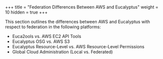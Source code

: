 +++
title = "Federation Differences Between AWS and Eucalyptus"
weight = 10
hidden = true
+++

This section outlines the differences between AWS and Eucalyptus with respect to federation in the following platforms: 

* Euca2ools vs. AWS EC2 API Tools 
* Eucalyptus OSG vs. AWS S3 
* Eucalyptus Resource-Level vs. AWS Resource-Level Permissions 
* Global Cloud Administration (Local vs. Federated) 


